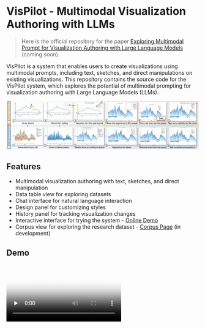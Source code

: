 # VisPilot - Multimodal Visualization Authoring with LLMs

> Here is the official repository for the paper [Exploring Multimodal Prompt for Visualization Authoring with Large Language Models]() (coming soon).

VisPilot is a system that enables users to create visualizations using multimodal prompts, including text, sketches, and direct manipulations on existing visualizations. This repository contains the source code for the VisPilot system, which explores the potential of multimodal prompting for visualization authoring with Large Language Models (LLMs).

![](/public/teaser.png)

## Features

- Multimodal visualization authoring with text, sketches, and direct manipulation
- Data table view for exploring datasets
- Chat interface for natural language interaction
- Design panel for customizing styles
- History panel for tracking visualization changes
- Interactive interface for trying the system - [Online Demo](https://wenzhen.site/vispilot/)
- Corpus view for exploring the research dataset - [Corpus Page](https://wenzhen.site/vispilot/)  (in development)

## Demo

<video id="video" controls="" preload="none" poster="/public/ui-design.png">
      <source id="mp4" src="/public/Vispilot-DemoVideo.mp4" type="video/mp4">
</videos>

## Project Structure

- `/src/app`: Main application routes and pages
    - `/corpus`: Visualization corpus analysis tools
    - `/demo`: Interactive demo interface
- `/components`: React components for the UI
- `/public`: Static assets including images

## Getting Started

### Prerequisites

- Node.js (18.x or later)
- npm or yarn

### Installation

1. Clone the repository:
```bash
git clone https://github.com/KidsXH/vispilot.git
cd vispilot
```

2. Install dependencies:
```bash
npm install
# or
yarn install
```

3. Start the development server:
```bash
npm run dev
# or
yarn dev
```

4. Open your browser and navigate to `http://localhost:3000/vispilot`

## Research

This project explores how LLMs interpret ambiguous or incomplete text prompts in the context of visualization authoring, and introduces visual prompts as a complementary input modality to improve user intent interpretation. Our research highlights the importance of multimodal prompting in enhancing human-AI collaboration for visualization tasks.

## Resources

- [Page](https://wenzhen.site/vispilot)
- [Paper (Coming soon)](undefined)
- [Supplementary Materials](https://osf.io/2qrak)

## License

This work is licensed under a [Creative Commons Attribution-NonCommercial 4.0 International License](https://creativecommons.org/licenses/by-nc/4.0/).
